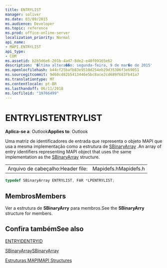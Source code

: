 ```yaml
---
title: ENTRYLIST
manager: soliver
ms.date: 03/09/2015
ms.audience: Developer
ms.topic: reference
ms.prod: office-online-server
localization_priority: Normal
api_name:
- MAPI.ENTRYLIST
api_type:
- COM
ms.assetid: b2b5d6e6-201b-4ad7-8de2-e40f09165e62
description: '�ltima altera��o: segunda-feira, 9 de mar�o de 2015'
ms.openlocfilehash: b44cf25bafb83e9510d254eb29d35306f3e69051
ms.sourcegitcommit: 9d60cd82b5413446e5bc8ace2cd689f683fb41a7
ms.translationtype: MT
ms.contentlocale: pt-BR
ms.lasthandoff: 06/11/2018
ms.locfileid: "19766499"
---
```

# <a name="entrylist"></a><span data-ttu-id="b65d5-103">ENTRYLIST</span><span class="sxs-lookup"><span data-stu-id="b65d5-103">ENTRYLIST</span></span>

  
  
<span data-ttu-id="b65d5-104">**Aplica-se a**: Outlook</span><span class="sxs-lookup"><span data-stu-id="b65d5-104">**Applies to**: Outlook</span></span> 
  
<span data-ttu-id="b65d5-105">Uma matriz de identificadores de entrada que representa o objeto MAPI que usa a mesma implementação como a estrutura de [SBinaryArray](sbinaryarray.md) .</span><span class="sxs-lookup"><span data-stu-id="b65d5-105">An array of entry identifiers representing MAPI object that uses the same implementation as the [SBinaryArray](sbinaryarray.md) structure.</span></span> 
  
|||
|:-----|:-----|
|<span data-ttu-id="b65d5-106">Arquivo de cabeçalho:</span><span class="sxs-lookup"><span data-stu-id="b65d5-106">Header file:</span></span>  <br/> |<span data-ttu-id="b65d5-107">Mapidefs.h</span><span class="sxs-lookup"><span data-stu-id="b65d5-107">Mapidefs.h</span></span>  <br/> |
   
```cpp
typedef SBinaryArray ENTRYLIST, FAR *LPENTRYLIST;

```

## <a name="members"></a><span data-ttu-id="b65d5-108">Membros</span><span class="sxs-lookup"><span data-stu-id="b65d5-108">Members</span></span>

<span data-ttu-id="b65d5-109">Ver a estrutura de **SBinaryArry** para membros.</span><span class="sxs-lookup"><span data-stu-id="b65d5-109">See the **SBinaryArry** structure for members.</span></span> 
  
## <a name="see-also"></a><span data-ttu-id="b65d5-110">Confira também</span><span class="sxs-lookup"><span data-stu-id="b65d5-110">See also</span></span>



[<span data-ttu-id="b65d5-111">ENTRYID</span><span class="sxs-lookup"><span data-stu-id="b65d5-111">ENTRYID</span></span>](entryid.md)
  
[<span data-ttu-id="b65d5-112">SBinaryArray</span><span class="sxs-lookup"><span data-stu-id="b65d5-112">SBinaryArray</span></span>](sbinaryarray.md)


[<span data-ttu-id="b65d5-113">Estruturas MAPI</span><span class="sxs-lookup"><span data-stu-id="b65d5-113">MAPI Structures</span></span>](mapi-structures.md)

